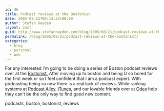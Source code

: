 ```yaml
---
id: 46
title: Podcast reviews at the Bostonist
date: 2005-08-21T00:14:23+00:00
author: Stefan Hayden
layout: post
guid: http://www.stefanhayden.com/blog/2005/08/21/podcast-reviews-at-the-bostonist/
permalink: /blog/2005/08/21/podcast-reviews-at-the-bostonist/
categories:
  - blog
  - personal
  - web
---
```

For any interested I'm going to be doing a series of Boston podcast reviews over at the <a href="http://www.bostonist.com/">Bostonist.</a> After moving up to boston and being O so bored for the first week or so I feel confident that I am a podcast expert. With podcasting being so new there is a real lack of reviews. While ranking systems at  <a href="http://www.podcastalley.com/">Podcast Alley</a>, <a href="http://www.apple.com/itunes/">iTunes</a>, and our lovable friends over at <a href="http://odeo.com">Odeo</a> help they can't be the only way to find good new content.

<tags>podcasts, boston, bostonist, reviews</tags>